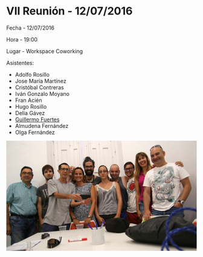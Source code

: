 # VII Reunión - 12/07/2016

Fecha - 12/07/2016

Hora  - 19:00

Lugar - Workspace Coworking

Asistentes:
* Adolfo Rosillo
* Jose María Martínez
* Cristóbal Contreras
* Iván Gonzalo Moyano
* Fran Acién
* Hugo Rosillo
* Delia Gávez
* [Guillermo Fuertes](https://fueradeimprenta.wordpress.com/)
* Almudena Fernández
* Olga Fernández

![Asistentes VII Reunión](Pymiento1.jpg)
